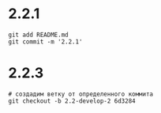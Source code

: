 # 2.2.1

```
git add README.md
git commit -m '2.2.1'
```

# 2.2.3

```
# создадим ветку от определенного коммита
git checkout -b 2.2-develop-2 6d3284
```